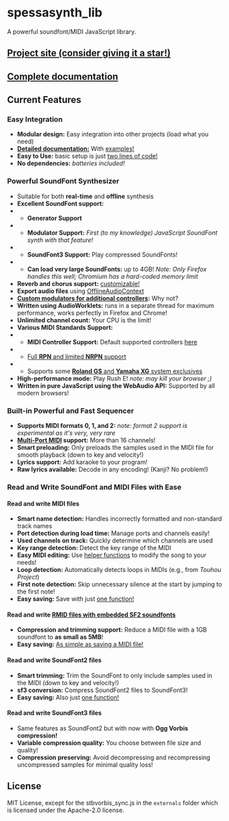 # spessasynth_lib
A powerful soundfont/MIDI JavaScript library.

## [Project site (consider giving it a star!)](https://github.com/spessasus/SpessaSynth)

## [Complete documentation](https://github.com/spessasus/SpessaSynth/wiki/Usage-As-Library)

## Current Features
### Easy Integration
- **Modular design:** Easy integration into other projects (load what you need)
- **[Detailed documentation:](https://github.com/spessasus/SpessaSynth/wiki/Home)** With [examples!](https://github.com/spessasus/SpessaSynth/wiki/Usage-As-Library#examples)
- **Easy to Use:** basic setup is just [two lines of code!](https://github.com/spessasus/SpessaSynth/wiki/Usage-As-Library#minimal-setup)
- **No dependencies:** _batteries included!_

### Powerful SoundFont Synthesizer
- Suitable for both **real-time** and **offline** synthesis
- **Excellent SoundFont support:**
- - **Generator Support**
- - **Modulator Support:** _First (to my knowledge) JavaScript SoundFont synth with that feature!_
- - **SoundFont3 Support:** Play compressed SoundFonts!
- - **Can load very large SoundFonts:** up to 4GB! _Note: Only Firefox handles this well; Chromium has a hard-coded memory limit_
- **Reverb and chorus support:** [customizable!](https://github.com/spessasus/SpessaSynth/wiki/Synthetizer-Class#effects-configuration-object)
- **Export audio files** using [OfflineAudioContext](https://developer.mozilla.org/en-US/docs/Web/API/OfflineAudioContext)
- **[Custom modulators for additional controllers](https://github.com/spessasus/SpessaSynth/wiki/Modulator-Class#default-modulators):** Why not?
- **Written using AudioWorklets:** runs in a separate thread for maximum performance, works perfectly in Firefox and Chrome!
- **Unlimited channel count:** Your CPU is the limit!
- **Various MIDI Standards Support:**
- - **MIDI Controller Support:** Default supported controllers [here](https://github.com/spessasus/SpessaSynth/wiki/MIDI-Implementation#supported-controllers)
- - [Full **RPN** and limited **NRPN** support](https://github.com/spessasus/SpessaSynth/wiki/MIDI-Implementation#supported-registered-parameters)
- - Supports some [**Roland GS** and **Yamaha XG** system exclusives](https://github.com/spessasus/SpessaSynth/wiki/MIDI-Implementation#supported-system-exclusives)
- **High-performance mode:** Play Rush E! _note: may kill your browser ;)_
- **Written in pure JavaScript using the WebAudio API:** Supported by all modern browsers!

### Built-in Powerful and Fast Sequencer
- **Supports MIDI formats 0, 1, and 2:** _note: format 2 support is experimental as it's very, very rare_
- **[Multi-Port MIDI](https://github.com/spessasus/SpessaSynth/wiki/About-Multi-Port) support:** More than 16 channels!
- **Smart preloading:** Only preloads the samples used in the MIDI file for smooth playback (down to key and velocity!)
- **Lyrics support:** Add karaoke to your program!
- **Raw lyrics available:** Decode in any encoding! (Kanji? No problem!)

### Read and Write SoundFont and MIDI Files with Ease
#### Read and write MIDI files
- **Smart name detection:** Handles incorrectly formatted and non-standard track names
- **Port detection during load time:** Manage ports and channels easily!
- **Used channels on track:** Quickly determine which channels are used
- **Key range detection:** Detect the key range of the MIDI
- **Easy MIDI editing:** Use [helper functions](https://github.com/spessasus/SpessaSynth/wiki/Writing-MIDI-Files#modifymidi) to modify the song to your needs!
- **Loop detection:** Automatically detects loops in MIDIs (e.g., from _Touhou Project_)
- **First note detection:** Skip unnecessary silence at the start by jumping to the first note!
- **Easy saving:** Save with just [one function!](https://github.com/spessasus/SpessaSynth/wiki/Writing-MIDI-Files#writemidifile)
#### Read and write [RMID files with embedded SF2 soundfonts](https://github.com/spessasus/SpessaSynth/wiki/About-RMIDI)
- **Compression and trimming support:** Reduce a MIDI file with a 1GB soundfont to **as small as 5MB**!
- **Easy saving:** [As simple as saving a MIDI file!](https://github.com/spessasus/SpessaSynth/wiki/Writing-MIDI-Files#writermidi)
#### Read and write SoundFont2 files
- **Smart trimming:** Trim the SoundFont to only include samples used in the MIDI (down to key and velocity!)
- **sf3 conversion:** Compress SoundFont2 files to SoundFont3!
- **Easy saving:** Also just [one function!](https://github.com/spessasus/SpessaSynth/wiki/SoundFont2-Class#write)
#### Read and write SoundFont3 files
- Same features as SoundFont2 but with now with **Ogg Vorbis compression!**
- **Variable compression quality:** You choose between file size and quality!
- **Compression preserving:** Avoid decompressing and recompressing uncompressed samples for minimal quality loss!

## License
MIT License, except for the stbvorbis_sync.js in the `externals` folder which is licensed under the Apache-2.0 license.